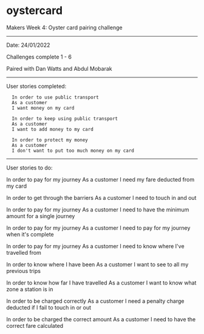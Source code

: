 # oystercard
Makers Week 4: Oyster card pairing challenge

----------

Date: 24/01/2022

Challenges complete 1 - 6

Paired with Dan Watts and Abdul Mobarak

----------

User stories completed:
```
  In order to use public transport
  As a customer
  I want money on my card
```

```
  In order to keep using public transport
  As a customer
  I want to add money to my card
```

```
  In order to protect my money
  As a customer
  I don't want to put too much money on my card
```
----------
User stories to do:

  In order to pay for my journey
  As a customer
  I need my fare deducted from my card

  In order to get through the barriers
  As a customer
  I need to touch in and out

  In order to pay for my journey
  As a customer
  I need to have the minimum amount for a single journey

  In order to pay for my journey
  As a customer
  I need to pay for my journey when it's complete

  In order to pay for my journey
  As a customer
  I need to know where I've travelled from

  In order to know where I have been
  As a customer
  I want to see to all my previous trips

  In order to know how far I have travelled
  As a customer
  I want to know what zone a station is in

  In order to be charged correctly
  As a customer
  I need a penalty charge deducted if I fail to touch in or out

  In order to be charged the correct amount
  As a customer
  I need to have the correct fare calculated
